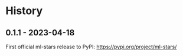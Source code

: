# History

## 0.1.1 - 2023-04-18

First official ml-stars release to PyPI: https://pypi.org/project/ml-stars/